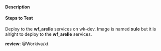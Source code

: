 #### Description

#### Steps to Test
Deploy to the **wf_arelle** services on wk-dev. Image is named **xule** but it is alright to deploy to the **wf_arelle** services.

**review**:
@Workiva/xt
